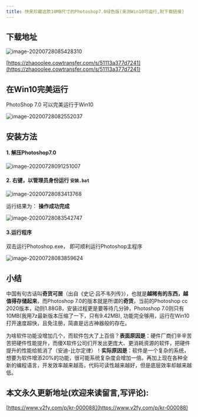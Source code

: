 ```yaml
---
title: 快来珍藏这款10MB尺寸的Photoshop7.0绿色版(亲测Win10可运行,附下载链接)
---
```




## 下载地址



![image-20200728085428310](https://www.v2fy.com/asset/0i/jikemiji/jikemiji-md/kr-000088.assets/image-20200728085428310.png)



[https://zhaooolee.cowtransfer.com/s/51113a377d7241](https://zhaooolee.cowtransfer.com/s/51113a377d7241)



## 在Win10完美运行



PhotoShop 7.0 可以完美运行于Win10

![image-20200728082552037](https://www.v2fy.com/asset/0i/jikemiji/jikemiji-md/kr-000088.assets/image-20200728082552037.png)



## 安装方法

#### 1. 解压Photoshop7.0



![image-20200728091251007](https://www.v2fy.com/asset/0i/jikemiji/jikemiji-md/kr-000088.assets/image-20200728091251007.png)

#### 2. 右键，以管理员身份运行 `安装.bat`



![image-20200728083413768](https://www.v2fy.com/asset/0i/jikemiji/jikemiji-md/kr-000088.assets/image-20200728083413768.png)



运行结果为： **操作成功完成**

![image-20200728083542747](https://www.v2fy.com/asset/0i/jikemiji/jikemiji-md/kr-000088.assets/image-20200728083542747.png)

####  3.运行程序

双击运行Photoshop.exe， 即可顺利运行Photoshop主程序



![image-20200728083859624](https://www.v2fy.com/asset/0i/jikemiji/jikemiji-md/kr-000088.assets/image-20200728083859624.png)



## 小结



中国有句古话叫**奇货可居**（出自《史记·吕不韦列传》），也就是**越稀有的东西，越值得存储起来**，而Photoshop 7.0的版本就是所谓的**奇货**，当前的Photoshop cc 2020版本，动则1.88GB，安装过程更是要等待几分钟，Photoshop 7.0则只有10MB(我用7z最新版本压缩了一下，只有9.42MB), 功能完全够用，运行在Win10打开速度超快，且免注册，简直是远古神器般的存在。





为啥软件功能没增加几个，而软件包大了上百倍？**表面原因是**：硬件厂商们辛辛苦苦把硬件性能提升，而傻X软件公司们开发出更庞大、更消耗资源的软件，把硬件提升的性能给抵消了（安迪-比尔定律）！**实际原因是**：软件是一个复杂的系统，想要为软件增添20%的功能，很可能系统复杂度会增加一倍。再加上现在各种全新的编程语言，开发效率越来越高，代码可读性越来越好，但是底层效率却越来越低。








## 本文永久更新地址(欢迎来读留言,写评论):

[https://www.v2fy.com/p/kr-000088](https://www.v2fy.com/p/kr-000088)
